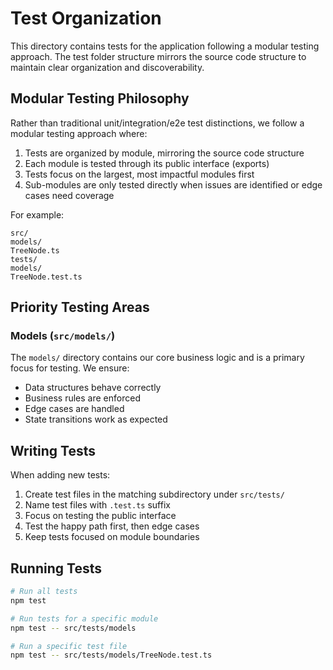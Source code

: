 # Test Organization

This directory contains tests for the application following a modular testing approach. The test folder structure mirrors the source code structure to maintain clear organization and discoverability.

## Modular Testing Philosophy

Rather than traditional unit/integration/e2e test distinctions, we follow a modular testing approach where:

1. Tests are organized by module, mirroring the source code structure
2. Each module is tested through its public interface (exports)
3. Tests focus on the largest, most impactful modules first
4. Sub-modules are only tested directly when issues are identified or edge cases need coverage

For example:

```
src/
models/
TreeNode.ts
tests/
models/
TreeNode.test.ts
```

## Priority Testing Areas

### Models (`src/models/`)

The `models/` directory contains our core business logic and is a primary focus for testing. We ensure:

- Data structures behave correctly
- Business rules are enforced
- Edge cases are handled
- State transitions work as expected

## Writing Tests

When adding new tests:

1. Create test files in the matching subdirectory under `src/tests/`
2. Name test files with `.test.ts` suffix
3. Focus on testing the public interface
4. Test the happy path first, then edge cases
5. Keep tests focused on module boundaries

## Running Tests

```bash
# Run all tests
npm test

# Run tests for a specific module
npm test -- src/tests/models

# Run a specific test file
npm test -- src/tests/models/TreeNode.test.ts
```
